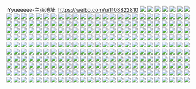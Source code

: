 iYyueeeee-主页地址: https://weibo.com/u/1108822810 
![](https://wx4.sinaimg.cn/mw2000/42174b1aly1h9jgjldwb7j20zo1bhnf3.jpg) 
![](https://wx4.sinaimg.cn/mw2000/42174b1aly1h9jgjm1cb8j22c0340u0x.jpg) 
![](https://wx4.sinaimg.cn/mw2000/42174b1aly1h9jgjnuogkj22c033ye82.jpg) 
![](https://wx4.sinaimg.cn/mw2000/42174b1aly1h9jgjml3ssj20zo1b5net.jpg) 
![](https://wx4.sinaimg.cn/mw2000/42174b1aly1h9jdjiwylvj20yz1rih6d.jpg) 
![](https://wx4.sinaimg.cn/mw2000/42174b1aly1h9jdjidh78j20zn1r2dyg.jpg) 
![](https://wx4.sinaimg.cn/mw2000/42174b1aly1h9jdjje0b5j20zo1rbwxl.jpg) 
![](https://wx4.sinaimg.cn/mw2000/42174b1aly1h9jdjjx1m4j20zo1r5wx1.jpg) 
![](https://wx4.sinaimg.cn/mw2000/42174b1aly1h9jdjkg1x1j20z81rj4gx.jpg) 
![](https://wx4.sinaimg.cn/mw2000/42174b1aly1h9jdjl1cmwj20zo1r7au0.jpg) 
![](https://wx4.sinaimg.cn/mw2000/42174b1aly1h9h0bfdj00j20k00zkn67.jpg) 
![](https://wx4.sinaimg.cn/mw2000/42174b1aly1h9f4hyyayvj20zo1oxqqb.jpg) 
![](https://wx4.sinaimg.cn/mw2000/42174b1aly1h9f4hzc7hkj20zo1nonb4.jpg) 
![](https://wx4.sinaimg.cn/mw2000/42174b1aly1h9f4hxytaxj20zo1o8wvx.jpg) 
![](https://wx4.sinaimg.cn/mw2000/42174b1aly1h95wp473oij22c02c01ky.jpg) 
![](https://wx4.sinaimg.cn/mw2000/42174b1aly1h95wp26h2dj22by2bykjl.jpg) 
![](https://wx4.sinaimg.cn/mw2000/42174b1aly1h95wp30kp5j221n21nb29.jpg) 
![](https://wx4.sinaimg.cn/mw2000/42174b1agy1h7pjhgt70sj20zo256qv5.jpg) 
![](https://wx4.sinaimg.cn/mw2000/42174b1agy1h7pjgwuchjj20zo256hdt.jpg) 
![](https://wx4.sinaimg.cn/mw2000/42174b1agy1h7pjh31q0vj20zo256qv5.jpg) 
![](https://wx4.sinaimg.cn/mw2000/42174b1agy1h7pjgscrfuj20zo256hdt.jpg) 
![](https://wx4.sinaimg.cn/mw2000/42174b1agy1h7pjh7r47wj20zo2564qp.jpg) 
![](https://wx4.sinaimg.cn/mw2000/42174b1agy1h7pjhbjabnj20zo256b29.jpg) 
![](https://wx4.sinaimg.cn/mw2000/42174b1agy1h7pjgnofu4j20zo2567wh.jpg) 
![](https://wx4.sinaimg.cn/mw2000/42174b1agy1h7pjhlwzvaj20zo256e81.jpg) 
![](https://wx4.sinaimg.cn/mw2000/42174b1agy1h7pjhr3llmj20zo256hdt.jpg) 
![](https://wx4.sinaimg.cn/mw2000/42174b1agy1h7pjc2spe0j20z60ju44j.jpg) 
![](https://wx4.sinaimg.cn/mw2000/42174b1agy1h7pjc3osf3j20zo0k0n47.jpg) 
![](https://wx4.sinaimg.cn/mw2000/42174b1agy1h7pjc28ukmj20zo0k0n3v.jpg) 
![](https://wx4.sinaimg.cn/mw2000/42174b1agy1h7njt8yokwj21hc1401en.jpg) 
![](https://wx4.sinaimg.cn/mw2000/42174b1agy1h7njtbpct1j21401hc7ap.jpg) 
![](https://wx4.sinaimg.cn/mw2000/42174b1agy1h7njtapwkwj21hc140atl.jpg) 
![](https://wx4.sinaimg.cn/mw2000/42174b1agy1h7njtdeufvj21401hc4qp.jpg) 
![](https://wx4.sinaimg.cn/mw2000/42174b1agy1h7njta3r8oj21401hckea.jpg) 
![](https://wx4.sinaimg.cn/mw2000/42174b1agy1h7njtb7jvrj21hc14046v.jpg) 
![](https://wx4.sinaimg.cn/mw2000/42174b1agy1h79nt4wrmzj222o3404qp.jpg) 
![](https://wx4.sinaimg.cn/mw2000/42174b1agy1h79nt9wy6wj222o340b29.jpg) 
![](https://wx4.sinaimg.cn/mw2000/42174b1agy1h79nt0zzrhj222o340e81.jpg) 
![](https://wx4.sinaimg.cn/mw2000/42174b1agy1h79ntgeljyj222o340q5m.jpg) 
![](https://wx4.sinaimg.cn/mw2000/42174b1agy1h79ntn9561j222o340x3e.jpg) 
![](https://wx4.sinaimg.cn/mw2000/42174b1agy1h79ntd924xj222o3401iw.jpg) 
![](https://wx4.sinaimg.cn/mw2000/42174b1agy1h779lkeqiyj20u00u0adi.jpg) 
![](https://wx4.sinaimg.cn/mw2000/42174b1agy1h779etcmttj21sc2dshdu.jpg) 
![](https://wx4.sinaimg.cn/mw2000/42174b1agy1h779ll1ri2j20u00u0q9p.jpg) 
![](https://wx4.sinaimg.cn/mw2000/42174b1agy1h779ewekiyj22b633yaq0.jpg) 
![](https://wx4.sinaimg.cn/mw2000/42174b1agy1h779j6dup9j20u012uanm.jpg) 
![](https://wx4.sinaimg.cn/mw2000/42174b1agy1h779eqwcukj22bz32b7wj.jpg) 
![](https://wx4.sinaimg.cn/mw2000/42174b1agy1h779lljnwtj20u00u0my8.jpg) 
![](https://wx4.sinaimg.cn/mw2000/42174b1agy1h779ljt079j20u00u041s.jpg) 
![](https://wx4.sinaimg.cn/mw2000/42174b1agy1h779f74ndaj20u00u0dmu.jpg) 
![](https://wx4.sinaimg.cn/mw2000/42174b1agy1h6tdirwqulj20zo1rf4qp.jpg) 
![](https://wx4.sinaimg.cn/mw2000/42174b1agy1h6tdiyu1e2j20zo1qo1kx.jpg) 
![](https://wx4.sinaimg.cn/mw2000/42174b1agy1h6tdj08gmlj20zo1rf4qp.jpg) 
![](https://wx4.sinaimg.cn/mw2000/42174b1agy1h6tdixbgwlj20zo1qo7wh.jpg) 
![](https://wx4.sinaimg.cn/mw2000/42174b1agy1h6sc8m4wwbj22dr36chdv.jpg) 
![](https://wx4.sinaimg.cn/mw2000/42174b1agy1h64q2pjrltj21sc2e41kz.jpg) 
![](https://wx4.sinaimg.cn/mw2000/42174b1agy1h64q355u1wj21r12dr4f9.jpg) 
![](https://wx4.sinaimg.cn/mw2000/42174b1agy1h64q2fzpsjj22c033zx6q.jpg) 
![](https://wx4.sinaimg.cn/mw2000/42174b1agy1h64q2xjkg0j22c033ytm9.jpg) 
![](https://wx4.sinaimg.cn/mw2000/42174b1agy1h61pns3u5ej21sc2dskjl.jpg) 
![](https://wx4.sinaimg.cn/mw2000/42174b1agy1h5s2foqyqkj20od35snfs.jpg) 
![](https://wx4.sinaimg.cn/mw2000/42174b1agy1h5s2fp8rk5j20u01wsqe0.jpg) 
![](https://wx4.sinaimg.cn/mw2000/42174b1agy1h5s2fq3qbjj20u02lcnnl.jpg) 
![](https://wx4.sinaimg.cn/mw2000/42174b1agy1h5s1vt2d3nj21sc464x6r.jpg) 
![](https://wx4.sinaimg.cn/mw2000/42174b1agy1h5s2fr1an1j20nk35s4li.jpg) 
![](https://wx4.sinaimg.cn/mw2000/42174b1agy1h5s2fnu0nqj20mr35sqta.jpg) 
![](https://wx4.sinaimg.cn/mw2000/42174b1agy1h5s1vxt9c6j22c05z9b2c.jpg) 
![](https://wx4.sinaimg.cn/mw2000/42174b1agy1h5s2fs6fvqj20u03261kx.jpg) 
![](https://wx4.sinaimg.cn/mw2000/42174b1agy1h5s2ft1orwj20sg35shdb.jpg) 
![](https://wx4.sinaimg.cn/mw2000/42174b1agy1h5s1tt4ms6j22c09c0b2g.jpg) 
![](https://wx4.sinaimg.cn/mw2000/42174b1agy1h5s2ftvs39j20sg35skfj.jpg) 
![](https://wx4.sinaimg.cn/mw2000/42174b1aly1h50b76eu95j20u00u0tdk.jpg) 
![](https://wx4.sinaimg.cn/mw2000/42174b1aly1h50b76tw9oj20u00u01kx.jpg) 
![](https://wx4.sinaimg.cn/mw2000/42174b1aly1h50b77e4bxj20u00u0ke9.jpg) 
![](https://wx4.sinaimg.cn/mw2000/42174b1aly1h4elr7ate6j216o2hunat.jpg) 
![](https://wx4.sinaimg.cn/mw2000/42174b1aly1h4elr6sjc4j22c04o0e83.jpg) 
![](https://wx4.sinaimg.cn/mw2000/42174b1aly1h4elr7ushpj22c067vx6p.jpg) 
![](https://wx4.sinaimg.cn/mw2000/42174b1aly1h3hf59utrcj22c060ce84.jpg) 
![](https://wx4.sinaimg.cn/mw2000/42174b1aly1h3hf83t4ptj20ty1pw1kx.jpg) 
![](https://wx4.sinaimg.cn/mw2000/42174b1aly1h3hf8374tij20u02f4qu6.jpg) 
![](https://wx4.sinaimg.cn/mw2000/42174b1aly1h3hf5exmv6j23405swx6r.jpg) 
![](https://wx4.sinaimg.cn/mw2000/42174b1aly1h3hf5wagc0j27c0422u17.jpg) 
![](https://wx4.sinaimg.cn/mw2000/42174b1aly1h3hf5p0aynj22c07s0qvb.jpg) 
![](https://wx4.sinaimg.cn/mw2000/42174b1aly1h3hf6vcsz4j20u01szww7.jpg) 
![](https://wx4.sinaimg.cn/mw2000/42174b1aly1h3hf5r641sj22c06zz4qt.jpg) 
![](https://wx4.sinaimg.cn/mw2000/42174b1agy1h245wb1h71j20u00u048e.jpg) 
![](https://wx4.sinaimg.cn/mw2000/42174b1agy1h245vcolutj23401r0kjm.jpg) 
![](https://wx4.sinaimg.cn/mw2000/42174b1agy1h245wgda99j22bz2bzqv6.jpg) 
![](https://wx4.sinaimg.cn/mw2000/42174b1agy1h245w3ffm1j22c02c04qs.jpg) 
![](https://wx4.sinaimg.cn/mw2000/42174b1agy1h245wkvp9aj20zo0jodns.jpg) 
![](https://wx4.sinaimg.cn/mw2000/42174b1agy1h245w9y5t4j23402c04qr.jpg) 
![](https://wx4.sinaimg.cn/mw2000/42174b1agy1h245wlo24sj20zo0jpq9e.jpg) 
![](https://wx4.sinaimg.cn/mw2000/42174b1agy1h245veodo2j223s23shdt.jpg) 
![](https://wx4.sinaimg.cn/mw2000/42174b1agy1h245wjuoopj22c02c0hdt.jpg) 
![](https://wx4.sinaimg.cn/mw2000/42174b1agy1h1udnse4z5j20zo0jydpl.jpg) 
![](https://wx4.sinaimg.cn/mw2000/42174b1agy1h1udnq2up4j20zo0jowm5.jpg) 
![](https://wx4.sinaimg.cn/mw2000/42174b1agy1h1udnr7x6uj20zo0q9n4n.jpg) 
![](https://wx4.sinaimg.cn/mw2000/42174b1agy1h0s44zduo3j22c02c0hdu.jpg) 
![](https://wx4.sinaimg.cn/mw2000/42174b1agy1h0s44rxo7zj22c02c0e82.jpg) 
![](https://wx4.sinaimg.cn/mw2000/42174b1agy1h0s44ulk85j21vl2aw4qp.jpg) 
![](https://wx4.sinaimg.cn/mw2000/42174b1agy1h0s44nk84nj22c02c0npd.jpg) 
![](https://wx4.sinaimg.cn/mw2000/42174b1agy1h0ahv9ty8mj20zo1vytr2.jpg) 
![](https://wx4.sinaimg.cn/mw2000/42174b1agy1h0ahvbykchj20zo2dpe0s.jpg) 
![](https://wx4.sinaimg.cn/mw2000/42174b1agy1h09j7u3duyj235s1s0u0x.jpg) 
![](https://wx4.sinaimg.cn/mw2000/42174b1agy1h09jkcizd9j22c02c0b29.jpg) 
![](https://wx4.sinaimg.cn/mw2000/42174b1agy1h09jkiv7dbj22c02c0kjm.jpg) 
![](https://wx4.sinaimg.cn/mw2000/42174b1agy1h09jkfii46j22c02c0qv5.jpg) 
![](https://wx4.sinaimg.cn/mw2000/42174b1aly1gzhv0xs19rj22c02c6npe.jpg) 
![](https://wx4.sinaimg.cn/mw2000/42174b1aly1gz6epob0jhj22c02c0b29.jpg) 
![](https://wx4.sinaimg.cn/mw2000/42174b1aly1gz6epki83nj22c04o0x6q.jpg) 
![](https://wx4.sinaimg.cn/mw2000/42174b1aly1gz6equemszj20qd0qd45d.jpg) 
![](https://wx4.sinaimg.cn/mw2000/42174b1aly1gz6epl9ahfj22c04g5e82.jpg) 
![](https://wx4.sinaimg.cn/mw2000/42174b1aly1gz6epl9ahfj22c04g5e82.jpg) 
![](https://wx4.sinaimg.cn/mw2000/42174b1aly1gz6epndg6cj20u02vq4qp.jpg) 
![](https://wx4.sinaimg.cn/mw2000/42174b1aly1gz6eq0xkn7j22c02c0npe.jpg) 
![](https://wx4.sinaimg.cn/mw2000/42174b1aly1gz6epirac2j21gg2wv7wh.jpg) 
![](https://wx4.sinaimg.cn/mw2000/42174b1aly1gz6eplpfssj20zo256e18.jpg) 
![](https://wx4.sinaimg.cn/mw2000/42174b1aly1gyuw8t9ec5j22560zo1ky.jpg) 
![](https://wx4.sinaimg.cn/mw2000/42174b1aly1gyqcqp3exbj20yp1rsh16.jpg) 
![](https://wx4.sinaimg.cn/mw2000/42174b1aly1gyqcqo8se4j20zo1rb4co.jpg) 
![](https://wx4.sinaimg.cn/mw2000/42174b1aly1gyqcqolk7vj20zo16wtj9.jpg) 
![](https://wx4.sinaimg.cn/mw2000/42174b1aly1gyemg6v15bj20u0500b2a.jpg) 
![](https://wx4.sinaimg.cn/mw2000/42174b1aly1gyemnmbi81j20u03c0kjl.jpg) 
![](https://wx4.sinaimg.cn/mw2000/42174b1aly1gyemodeg0jj20u03c0x6p.jpg) 
![](https://wx4.sinaimg.cn/mw2000/42174b1aly1gyemnbalblj20u03zaqv5.jpg) 
![](https://wx4.sinaimg.cn/mw2000/42174b1aly1gyemndj8pxj20u03c0e81.jpg) 
![](https://wx4.sinaimg.cn/mw2000/42174b1aly1gyemnijl7yj20u01y0ken.jpg) 
![](https://wx4.sinaimg.cn/mw2000/42174b1aly1gyemnqboouj20u0164wnd.jpg) 
![](https://wx4.sinaimg.cn/mw2000/42174b1aly1gy8pn40ki0j22c04o0x6q.jpg) 
![](https://wx4.sinaimg.cn/mw2000/42174b1aly1gy8pn1u0uij21sc4737wh.jpg) 
![](https://wx4.sinaimg.cn/mw2000/42174b1aly1gy8pn33i7bj22c04o0e83.jpg) 
![](https://wx4.sinaimg.cn/mw2000/42174b1aly1gy3656wnv9j22c04o0u0y.jpg) 
![](https://wx4.sinaimg.cn/mw2000/42174b1aly1gy3658brykj22c04o07wk.jpg) 
![](https://wx4.sinaimg.cn/mw2000/42174b1aly1gy36565j65j22c04o0u0y.jpg) 
![](https://wx4.sinaimg.cn/mw2000/42174b1aly1gy3654th8ij22c05g0hdt.jpg) 
![](https://wx4.sinaimg.cn/mw2000/42174b1aly1gy365454tvj22c04o04qr.jpg) 
![](https://wx4.sinaimg.cn/mw2000/42174b1aly1gxzlrmp3f4j20zg10u78e.jpg) 
![](https://wx4.sinaimg.cn/mw2000/42174b1agy1gxqfy5rhcqj20u01o0asg.jpg) 
![](https://wx4.sinaimg.cn/mw2000/42174b1agy1gxqfy6oejvj20u00u0n7w.jpg) 
![](https://wx4.sinaimg.cn/mw2000/42174b1agy1gxqfy4a9h3j20ua0u0thm.jpg) 
![](https://wx4.sinaimg.cn/mw2000/42174b1agy1gxqfyb6dltj21bv1m0aym.jpg) 
![](https://wx4.sinaimg.cn/mw2000/42174b1agy1gwlsnpj45aj22c02c0b2b.jpg) 
![](https://wx4.sinaimg.cn/mw2000/42174b1agy1gwlsnk5xj2j22c02c0u0x.jpg) 
![](https://wx4.sinaimg.cn/mw2000/42174b1agy1gwlsni316rj20i60i6427.jpg) 
![](https://wx4.sinaimg.cn/mw2000/42174b1agy1gwlsnsjg0mj22c02c0x6p.jpg) 
![](https://wx4.sinaimg.cn/mw2000/42174b1agy1gweucn7t6kj22c02c0b2b.jpg) 
![](https://wx4.sinaimg.cn/mw2000/42174b1agy1gweue7wbygj22c02c0npf.jpg) 
![](https://wx4.sinaimg.cn/mw2000/42174b1agy1gweu7rlwnuj22c02c0npf.jpg) 
![](https://wx4.sinaimg.cn/mw2000/42174b1agy1gweu7gsfknj22c02c0npf.jpg) 
![](https://wx4.sinaimg.cn/mw2000/42174b1agy1gwdo6c9vicj22c02c04qq.jpg) 
![](https://wx4.sinaimg.cn/mw2000/001d2vsSgy1gujeo3e1mdj60tz1paqj102.jpg) 
![](https://wx4.sinaimg.cn/mw2000/42174b1aly1gtvnwp84yij20u01gi4f2.jpg) 
![](https://wx4.sinaimg.cn/mw2000/001d2vsSly1gtvnwoek76j60u01o0hao02.jpg) 
![](https://wx4.sinaimg.cn/mw2000/42174b1aly1gtvnwko4ivj20u01o0h8j.jpg) 
![](https://wx4.sinaimg.cn/mw2000/001d2vsSly1gtvnwmhrhej60u01o0qpq02.jpg) 
![](https://wx4.sinaimg.cn/mw2000/001d2vsSly1gtvnwr5zh0j60u01o0e3r02.jpg) 
![](https://wx4.sinaimg.cn/mw2000/001d2vsSly1gtvnwjph5hj60u01o0wzq02.jpg) 
![](https://wx4.sinaimg.cn/mw2000/001d2vsSly1gtvnwhe8odj60u03c0npd02.jpg) 
![](https://wx4.sinaimg.cn/mw2000/001d2vsSly1gtvnwiqc53j60u01o04me02.jpg) 
![](https://wx4.sinaimg.cn/mw2000/001d2vsSly1gtvnwln4yzj60u01o0qri02.jpg) 
![](https://wx4.sinaimg.cn/mw2000/001d2vsSly1gtudeuvrltj62c02c04qq02.jpg) 
![](https://wx4.sinaimg.cn/mw2000/001d2vsSly1gtudf2p0ddj62c02c0b2a02.jpg) 
![](https://wx4.sinaimg.cn/mw2000/001d2vsSly1gtudesp9n8j62c02c0x6p02.jpg) 
![](https://wx4.sinaimg.cn/mw2000/001d2vsSly1gtudewon0dj62c02c0qv602.jpg) 
![](https://wx4.sinaimg.cn/mw2000/001d2vsSly1gtudeqmv9wj62c02c0hdu02.jpg) 
![](https://wx4.sinaimg.cn/mw2000/001d2vsSly1gtudezk1akj62c02c0x6q02.jpg) 
![](https://wx4.sinaimg.cn/mw2000/001d2vsSly1gtool57btfj62c02c0x6p02.jpg) 
![](https://wx4.sinaimg.cn/mw2000/001d2vsSly1gtoom9rhicj62c02c0b2a02.jpg) 
![](https://wx4.sinaimg.cn/mw2000/001d2vsSly1gtoombbu8uj62c02c0u0x02.jpg) 
![](https://wx4.sinaimg.cn/mw2000/001d2vsSly1gtjnpc7evvj62c02c0hdt02.jpg) 
![](https://wx4.sinaimg.cn/mw2000/001d2vsSly1gtjnpk3m9hj62c02c0qv602.jpg) 
![](https://wx4.sinaimg.cn/mw2000/42174b1aly1gruo8f7cacj22c04o07wi.jpg) 
![](https://wx4.sinaimg.cn/mw2000/42174b1aly1gruo88qoqqj22c04o04qr.jpg) 
![](https://wx4.sinaimg.cn/mw2000/42174b1aly1gruo8in7hlj22c04o0hdu.jpg) 
![](https://wx4.sinaimg.cn/mw2000/42174b1aly1grupwnvamdj22c033l1jy.jpg) 
![](https://wx4.sinaimg.cn/mw2000/42174b1aly1grupxv2wavj234045chdu.jpg) 
![](https://wx4.sinaimg.cn/mw2000/42174b1aly1grupxqyc8kj22c04o0npe.jpg) 
![](https://wx4.sinaimg.cn/mw2000/42174b1aly1gruo8h5ng7j22c04o0npf.jpg) 
![](https://wx4.sinaimg.cn/mw2000/42174b1aly1gruo8dsolfj22c04o0e82.jpg) 
![](https://wx4.sinaimg.cn/mw2000/001d2vsSly1gruo86ir2gj62c04o04qr02.jpg) 
![](https://wx4.sinaimg.cn/mw2000/42174b1agy1grj8d6bxfij21291w0h4k.jpg) 
![](https://wx4.sinaimg.cn/mw2000/42174b1aly1grfh13m0r3j22c02c0avu.jpg) 
![](https://wx4.sinaimg.cn/mw2000/42174b1aly1grfh1585xfj226d26de1c.jpg) 
![](https://wx4.sinaimg.cn/mw2000/42174b1aly1grfh17fy8zj22c02c0noi.jpg) 
![](https://wx4.sinaimg.cn/mw2000/42174b1aly1grfh122w8rj2261261b2d.jpg) 
![](https://wx4.sinaimg.cn/mw2000/42174b1aly1grfh192r9ij22c02c0wzc.jpg) 
![](https://wx4.sinaimg.cn/mw2000/42174b1aly1grfh0w6k35j22c02c01kx.jpg) 
![](https://wx4.sinaimg.cn/mw2000/42174b1agy1gqsi8gqxoij21k0340e82.jpg) 
![](https://wx4.sinaimg.cn/mw2000/42174b1agy1gqsi89smndj21k0340kjn.jpg) 
![](https://wx4.sinaimg.cn/mw2000/42174b1agy1gqsi8l4lewj21k0340kjl.jpg) 
![](https://wx4.sinaimg.cn/mw2000/42174b1agy1gqsi8nekwij21k0340b2a.jpg) 
![](https://wx4.sinaimg.cn/mw2000/42174b1agy1gqsihvcohkj21fp340npd.jpg) 
![](https://wx4.sinaimg.cn/mw2000/42174b1agy1gqsi8e0b1jj21c0340u0y.jpg) 
![](https://wx4.sinaimg.cn/mw2000/42174b1agy1gqsihyqrtkj21k0340npe.jpg) 
![](https://wx4.sinaimg.cn/mw2000/42174b1agy1gqsi8p8jcwj20s0340npd.jpg) 
![](https://wx4.sinaimg.cn/mw2000/42174b1agy1gqsi8jea7ij21k0340b2a.jpg) 
![](https://wx4.sinaimg.cn/mw2000/42174b1aly1gq8pa8sm9uj22c02c01kx.jpg) 
![](https://wx4.sinaimg.cn/mw2000/42174b1aly1gq8pa6ryklj22c02c01kx.jpg) 
![](https://wx4.sinaimg.cn/mw2000/42174b1aly1gq8p9vrxl0j22c02c04qq.jpg) 
![](https://wx4.sinaimg.cn/mw2000/42174b1aly1gq8pa59696j22c02c07vz.jpg) 
![](https://wx4.sinaimg.cn/mw2000/42174b1aly1gq8pacjvowj22c02c0ha0.jpg) 
![](https://wx4.sinaimg.cn/mw2000/42174b1aly1gq8pa3k92gj22c02c04qp.jpg) 
![](https://wx4.sinaimg.cn/mw2000/42174b1aly1gq7vp8doppj22c02c0000.jpg) 
![](https://wx4.sinaimg.cn/mw2000/42174b1aly1gq7vpa2diuj22c02c0gxz.jpg) 
![](https://wx4.sinaimg.cn/mw2000/42174b1aly1gq7vp3nekwj22c02c07s4.jpg) 
![](https://wx4.sinaimg.cn/mw2000/42174b1aly1gq7vqqnhh1j22c02c0e81.jpg) 
![](https://wx4.sinaimg.cn/mw2000/42174b1aly1gq7vqzqjrnj22c02c04qp.jpg) 
![](https://wx4.sinaimg.cn/mw2000/42174b1aly1gq7vqmu1bxj22c02c01kx.jpg) 
![](https://wx4.sinaimg.cn/mw2000/42174b1aly1gq7vru1p3tj22c02c0qrg.jpg) 
![](https://wx4.sinaimg.cn/mw2000/42174b1aly1gq7vqwi2msj22c02c0kjm.jpg) 
![](https://wx4.sinaimg.cn/mw2000/42174b1aly1gq7vpul0hvj227y27yhdv.jpg) 
![](https://wx4.sinaimg.cn/mw2000/42174b1agy1gq4byizltsj22c02c0nny.jpg) 
![](https://wx4.sinaimg.cn/mw2000/42174b1agy1gq4bye0oaoj22c02c0k6w.jpg) 
![](https://wx4.sinaimg.cn/mw2000/42174b1agy1gp8tuj98paj22c02c07wh.jpg) 
![](https://wx4.sinaimg.cn/mw2000/42174b1agy1gp8tvaw4ukj22c02c04de.jpg) 
![](https://wx4.sinaimg.cn/mw2000/42174b1agy1gp8tumg662j22c02c04m4.jpg) 
![](https://wx4.sinaimg.cn/mw2000/42174b1agy1gp8tvczff8j22c02c07wh.jpg) 
![](https://wx4.sinaimg.cn/mw2000/42174b1agy1gp8tukw6mtj21sc1sce3c.jpg) 
![](https://wx4.sinaimg.cn/mw2000/42174b1agy1gp8tw49h1tj22c02c04qq.jpg) 
![](https://wx4.sinaimg.cn/mw2000/42174b1aly1gp7en72eexj20yi0yijxk.jpg) 
![](https://wx4.sinaimg.cn/mw2000/42174b1aly1gp7ejuq205j22c02c07jo.jpg) 
![](https://wx4.sinaimg.cn/mw2000/42174b1aly1gp7ejwvrdsj22c02c0qok.jpg) 
![](https://wx4.sinaimg.cn/mw2000/42174b1aly1gp7ek1mnitj22c02c0e81.jpg) 
![](https://wx4.sinaimg.cn/mw2000/42174b1aly1gp7ejtbnd3j22c02c0e81.jpg) 
![](https://wx4.sinaimg.cn/mw2000/42174b1aly1gp7ejz9m2hj22c02c04p2.jpg) 
![](https://wx4.sinaimg.cn/mw2000/42174b1aly1gp7ejqwv0ej22c02c0awz.jpg) 
![](https://wx4.sinaimg.cn/mw2000/42174b1aly1gnokqqwhboj22c02c0tqn.jpg) 
![](https://wx4.sinaimg.cn/mw2000/42174b1aly1gnokqsiiuzj22c02c07wh.jpg) 
![](https://wx4.sinaimg.cn/mw2000/42174b1aly1gnokr0ay5fj21z81z84o9.jpg) 
![](https://wx4.sinaimg.cn/mw2000/42174b1aly1gnokqu0xqnj22c02c0e3d.jpg) 
![](https://wx4.sinaimg.cn/mw2000/42174b1aly1gnokqvazkcj21h51h5k97.jpg) 
![](https://wx4.sinaimg.cn/mw2000/42174b1aly1gnokrdn9lwj22c02c0b29.jpg) 
![](https://wx4.sinaimg.cn/mw2000/42174b1aly1gnokqx1yhhj21eq1eq4qp.jpg) 
![](https://wx4.sinaimg.cn/mw2000/42174b1aly1gnokr72t1mj22c02c0npd.jpg) 
![](https://wx4.sinaimg.cn/mw2000/42174b1aly1gnokri2v8aj22c02c01kx.jpg) 
![](https://wx4.sinaimg.cn/mw2000/42174b1aly1gnalejnilmj22c03404qq.jpg) 
![](https://wx4.sinaimg.cn/mw2000/42174b1agy1gm92ozmg7xj20u00u0dhw.jpg) 
![](https://wx4.sinaimg.cn/mw2000/42174b1agy1gkx78cgcawj218y0s9grj.jpg) 
![](https://wx4.sinaimg.cn/mw2000/42174b1agy1gkx78bwuqwj20u00u0gq0.jpg) 
![](https://wx4.sinaimg.cn/mw2000/42174b1aly1gilonwxm7tj20u00u0tj0.jpg) 
![](https://wx4.sinaimg.cn/mw2000/42174b1aly1gilonqbq5vj20u0140gta.jpg) 
![](https://wx4.sinaimg.cn/mw2000/42174b1aly1gilonqozl3j21400u0af4.jpg) 
![](https://wx4.sinaimg.cn/mw2000/42174b1aly1gilonr0x35j21400u041h.jpg) 
![](https://wx4.sinaimg.cn/mw2000/42174b1agy1h128tch5hmj20u00u0ady.jpg) 
![](https://wx4.sinaimg.cn/mw2000/42174b1agy1h128sugk6dj20wk0ty0w0.jpg) 
![](https://wx4.sinaimg.cn/mw2000/42174b1agy1h128suxty3j20xw0u077b.jpg) 
![](https://wx4.sinaimg.cn/mw2000/42174b1agy1h128svhdnoj20u00u0jvo.jpg) 
![](https://wx4.sinaimg.cn/mw2000/42174b1aly1gdhvxohlp9j22c0700u12.jpg) 
![](https://wx4.sinaimg.cn/mw2000/42174b1aly1gdhvxk8m5bj22c0973npl.jpg) 
![](https://wx4.sinaimg.cn/mw2000/42174b1aly1gdhvxq6p3vj22c02c01kx.jpg) 
![](https://wx4.sinaimg.cn/mw2000/42174b1aly1gdenc9zyxkj21pc0yie85.jpg) 
![](https://wx4.sinaimg.cn/mw2000/42174b1aly1gdenbydevuj21pc0yigu2.jpg) 
![](https://wx4.sinaimg.cn/mw2000/42174b1aly1gd9ugnjexgj22c02c0qv6.jpg) 
![](https://wx4.sinaimg.cn/mw2000/42174b1aly1gd9ugpfh68j22c02c0hdu.jpg) 
![](https://wx4.sinaimg.cn/mw2000/42174b1aly1gd9ugraop0j22c02c0u0x.jpg) 
![](https://wx4.sinaimg.cn/mw2000/42174b1aly1gbks3yjfcyj22c02c0e81.jpg) 
![](https://wx4.sinaimg.cn/mw2000/42174b1aly1gbks5mk28gj22c02c0qv6.jpg) 
